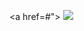
<a href=#">
<img src="https://readme-typing-svg.demolab.com?font=Fira+Code&size=40&duration=2000&pause=500&vCenter=true&width=500&height=100&lines=%22Hello+World!%22+;I+am+Roy.;My+repos+are+fun!;%22Trust+me+bro.%22" />
</a>

